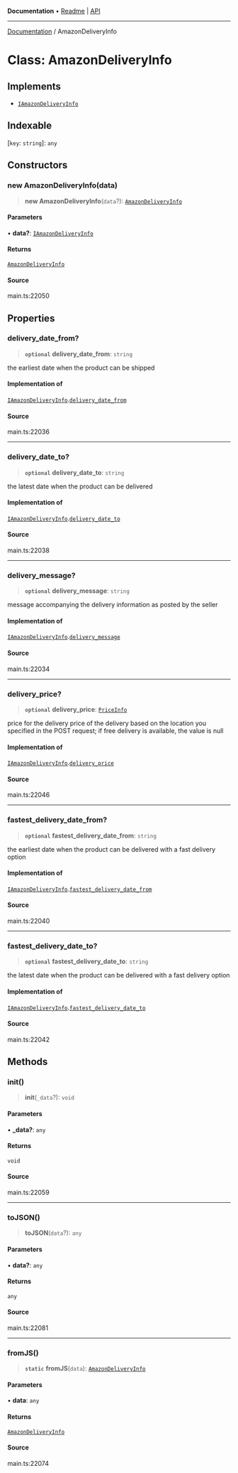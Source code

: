 **Documentation** • [Readme](../README.md) \| [API](../globals.md)

***

[Documentation](../README.md) / AmazonDeliveryInfo

# Class: AmazonDeliveryInfo

## Implements

- [`IAmazonDeliveryInfo`](../interfaces/IAmazonDeliveryInfo.md)

## Indexable

 \[`key`: `string`\]: `any`

## Constructors

### new AmazonDeliveryInfo(data)

> **new AmazonDeliveryInfo**(`data`?): [`AmazonDeliveryInfo`](AmazonDeliveryInfo.md)

#### Parameters

• **data?**: [`IAmazonDeliveryInfo`](../interfaces/IAmazonDeliveryInfo.md)

#### Returns

[`AmazonDeliveryInfo`](AmazonDeliveryInfo.md)

#### Source

main.ts:22050

## Properties

### delivery\_date\_from?

> **`optional`** **delivery\_date\_from**: `string`

the earliest date when the product can be shipped

#### Implementation of

[`IAmazonDeliveryInfo`](../interfaces/IAmazonDeliveryInfo.md).[`delivery_date_from`](../interfaces/IAmazonDeliveryInfo.md#delivery_date_from)

#### Source

main.ts:22036

***

### delivery\_date\_to?

> **`optional`** **delivery\_date\_to**: `string`

the latest date when the product can be delivered

#### Implementation of

[`IAmazonDeliveryInfo`](../interfaces/IAmazonDeliveryInfo.md).[`delivery_date_to`](../interfaces/IAmazonDeliveryInfo.md#delivery_date_to)

#### Source

main.ts:22038

***

### delivery\_message?

> **`optional`** **delivery\_message**: `string`

message accompanying the delivery information as posted by the seller

#### Implementation of

[`IAmazonDeliveryInfo`](../interfaces/IAmazonDeliveryInfo.md).[`delivery_message`](../interfaces/IAmazonDeliveryInfo.md#delivery_message)

#### Source

main.ts:22034

***

### delivery\_price?

> **`optional`** **delivery\_price**: [`PriceInfo`](PriceInfo.md)

price for the delivery
price of the delivery based on the location you specified in the POST request;
if free delivery is available, the value is null

#### Implementation of

[`IAmazonDeliveryInfo`](../interfaces/IAmazonDeliveryInfo.md).[`delivery_price`](../interfaces/IAmazonDeliveryInfo.md#delivery_price)

#### Source

main.ts:22046

***

### fastest\_delivery\_date\_from?

> **`optional`** **fastest\_delivery\_date\_from**: `string`

the earliest date when the product can be delivered with a fast delivery option

#### Implementation of

[`IAmazonDeliveryInfo`](../interfaces/IAmazonDeliveryInfo.md).[`fastest_delivery_date_from`](../interfaces/IAmazonDeliveryInfo.md#fastest_delivery_date_from)

#### Source

main.ts:22040

***

### fastest\_delivery\_date\_to?

> **`optional`** **fastest\_delivery\_date\_to**: `string`

the latest date when the product can be delivered with a fast delivery option

#### Implementation of

[`IAmazonDeliveryInfo`](../interfaces/IAmazonDeliveryInfo.md).[`fastest_delivery_date_to`](../interfaces/IAmazonDeliveryInfo.md#fastest_delivery_date_to)

#### Source

main.ts:22042

## Methods

### init()

> **init**(`_data`?): `void`

#### Parameters

• **\_data?**: `any`

#### Returns

`void`

#### Source

main.ts:22059

***

### toJSON()

> **toJSON**(`data`?): `any`

#### Parameters

• **data?**: `any`

#### Returns

`any`

#### Source

main.ts:22081

***

### fromJS()

> **`static`** **fromJS**(`data`): [`AmazonDeliveryInfo`](AmazonDeliveryInfo.md)

#### Parameters

• **data**: `any`

#### Returns

[`AmazonDeliveryInfo`](AmazonDeliveryInfo.md)

#### Source

main.ts:22074
